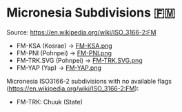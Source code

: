# Micronesia Subdivisions 🇫🇲

Source: https://en.wikipedia.org/wiki/ISO_3166-2:FM

* FM-KSA (Kosrae) -> [FM-KSA.png](https://github.com/amckenna41/iso3166-flag-icons/blob/main/iso3166-2-icons/FM/FM-KSA.png)
* FM-PNI (Pohnpei) -> [FM-PNI.png](https://github.com/amckenna41/iso3166-flag-icons/blob/main/iso3166-2-icons/FM/FM-PNI.png)
* FM-TRK.SVG (Pohnpei) -> [FM-TRK.SVG.png](https://github.com/amckenna41/iso3166-flag-icons/blob/main/iso3166-2-icons/FM/FM-TRK.SVG.png)
* FM-YAP (Yap) -> [FM-YAP.png](https://github.com/amckenna41/iso3166-flag-icons/blob/main/iso3166-2-icons/FM/FM-YAP.png)

Micronesia ISO3166-2 subdivisions with no available flags (https://en.wikipedia.org/wiki/ISO_3166-2:FM):

* FM-TRK: Chuuk (State)